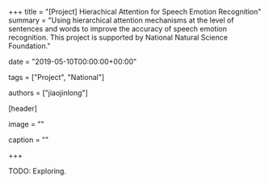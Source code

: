 +++
title =  "[Project]  Hierachical Attention for Speech Emotion Recognition"
summary = "Using hierarchical attention mechanisms at the level of sentences and words to improve the accuracy of speech emotion recognition. This project is supported by National Natural Science Foundation."

date = "2019-05-10T00:00:00+00:00"

tags = ["Project", "National"]

authors = ["jiaojinlong"]

[header]

image = ""

caption = ""

+++

TODO: Exploring.
